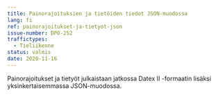 ```yaml
---
title: Painorajoituksien ja tietöiden tiedot JSON-muodossa
lang: fi
ref: painorajoitukset-ja-tietyot-json
issue-number: DPO-252
traffictypes:
  - Tieliikenne
status: valmis
date: 2020-11-16
---
```


Painorajoitukset ja tietyöt julkaistaan jatkossa Datex II -formaatin
lisäksi yksinkertaisemmassa JSON-muodossa.